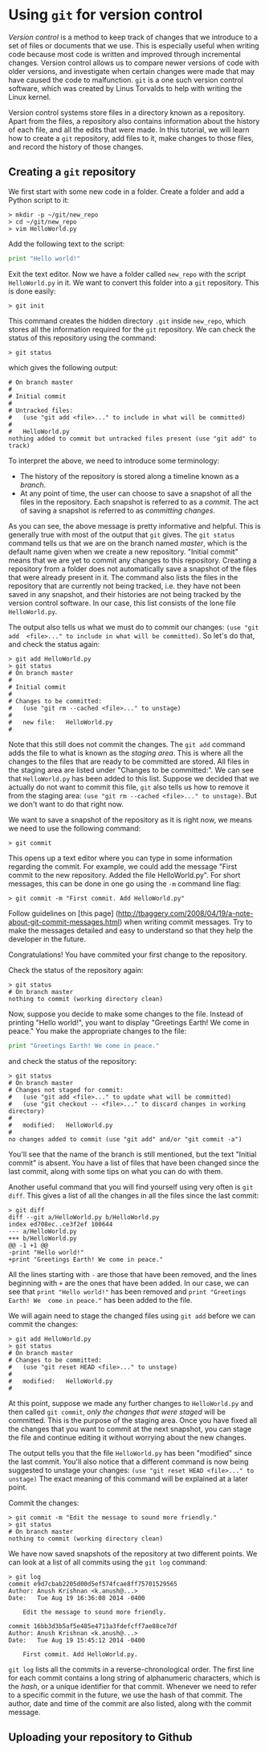 Using `git` for version control
===============================

*Version control* is a method to keep track of changes that we introduce to a 
set of files or documents that we use. This is especially useful when writing 
code because most code is written and improved through incremental changes. 
Version control allows us to compare newer versions of code with older 
versions, and investigate when certain changes were made that may have caused 
the code to malfunction. `git` is a one such version control software, which 
was created by Linus Torvalds to help with writing the Linux kernel.

Version control systems store files in a directory known as a repository. Apart 
from the files, a repository also contains information about the history of 
each file, and all the edits that were made. In this tutorial, we will learn 
how to create a `git` repository, add files to it, make changes to those files, 
and record the history of those changes.

Creating a `git` repository
---------------------------

We first start with some new code in a folder. Create a folder and add a Python 
script to it:

```shell
> mkdir -p ~/git/new_repo
> cd ~/git/new_repo
> vim HelloWorld.py
```

Add the following text to the script:

```python
print "Hello world!"
```

Exit the text editor. Now we have a folder called `new_repo` with the script 
`HelloWorld.py` in it. We want to convert this folder into a `git` repository. 
This is done easily:

```shell
> git init
```

This command creates the hidden directory `.git` inside `new_repo`, which 
stores all the information required for the `git` repository. We can check the 
status of this repository using the command:

```shell
> git status
```

which gives the following output:

    # On branch master
    #
    # Initial commit
    #
    # Untracked files:
    #   (use "git add <file>..." to include in what will be committed)
    #
    #	HelloWorld.py
    nothing added to commit but untracked files present (use "git add" to track)

To interpret the above, we need to introduce some terminology:

* The history of the repository is stored along a timeline known as a *branch*.
* At any point of time, the user can choose to save a snapshot of all the files 
in the repository. Each snapshot is referred to as a *commit*. The act of 
saving a snapshot is referred to as *committing changes*.

As you can see, the above message is pretty informative and helpful. This is 
generally true with most of the output that `git` gives. The `git status` 
command tells us that we are on the branch named *master*, which is the default 
name given when we create a new repository. "Initial commit" means that we are 
yet to commit any changes to this repository. Creating a repository from a 
folder does not automatically save a snapshot of the files that were already 
present in it. The command also lists the files in the repository that are 
currently not being tracked, i.e. they have not been saved in any snapshot, and 
their histories are not being tracked by the version control software. In our 
case, this list consists of the lone file `HelloWorld.py`.

The output also tells us what we must do to commit our changes: `(use "git add 
<file>..." to include in what will be committed)`. So let's do that, and check
the status again:

```shell
> git add HelloWorld.py
> git status
# On branch master
#
# Initial commit
#
# Changes to be committed:
#   (use "git rm --cached <file>..." to unstage)
#
#   new file:   HelloWorld.py
#
```

Note that this still does not commit the changes. The `git add` command adds 
the file to what is known as the *staging area*. This is where all the changes 
to the files that are ready to be committed are stored. All files in the staging 
area are listed under "Changes to be committed:". We can see that 
`HelloWorld.py` has been added to this list. Suppose we decided that we 
actually do not want to commit this file, `git` also tells us how to remove it
from the staging area: `(use "git rm --cached <file>..." to unstage)`. But we 
don't want to do that right now.

We want to save a snapshot of the repository as it is right now, we means we 
need to use the following command:

```shell
> git commit
```

This opens up a text editor where you can type in some information regarding 
the commit. For example, we could add the message "First commit to the new 
repository. Added the file HelloWorld.py". For short messages, this can be done 
in one go using the `-m` command line flag:

```shell
> git commit -m "First commit. Add HelloWorld.py"
```

Follow guidelines on [this page]
(http://tbaggery.com/2008/04/19/a-note-about-git-commit-messages.html) 
when writing commit messages. Try to make the messages detailed and easy to 
understand so that they help the developer in the future.

Congratulations! You have commited your first change to the repository. 

Check the status of the repository again:

```shell
> git status
# On branch master
nothing to commit (working directory clean)
```

Now, suppose you decide to make some changes to the file. Instead of printing 
"Hello world!", you want to display "Greetings Earth! We come in peace." You 
make the appropriate changes to the file:

```python
print "Greetings Earth! We come in peace."
```

and check the status of the repository:

```shell
> git status
# On branch master
# Changes not staged for commit:
#   (use "git add <file>..." to update what will be committed)
#   (use "git checkout -- <file>..." to discard changes in working directory)
#
#	modified:   HelloWorld.py
#
no changes added to commit (use "git add" and/or "git commit -a")
```

You'll see that the name of the branch is still mentioned, but the text 
"Initial commit" is absent. You have a list of files that have been changed 
since the last commit, along with some tips on what you can do with them.

Another useful command that you will find yourself using very often is `git 
diff`. This gives a list of all the changes in all the files since the last 
commit:

```shell
> git diff
diff --git a/HelloWorld.py b/HelloWorld.py
index ed708ec..ce3f2ef 100644
--- a/HelloWorld.py
+++ b/HelloWorld.py
@@ -1 +1 @@
-print "Hello world!"
+print "Greetings Earth! We come in peace."
```

All the lines starting with `-` are those that have been removed, and the lines 
beginning with `+` are the ones that have been added. In our case, we can see 
that `print "Hello world!"` has been removed and `print "Greetings Earth! We 
come in peace."` has been added to the file.

We will again need to stage the changed files using `git add` before we can 
commit the changes:

```shell
> git add HelloWorld.py
> git status
# On branch master
# Changes to be committed:
#   (use "git reset HEAD <file>..." to unstage)
#
#	modified:   HelloWorld.py
#
```

At this point, suppose we made any further changes to `HelloWorld.py` and then 
called `git commit`, *only the changes that were staged* will be committed. 
This is the purpose of the staging area. Once you have fixed all the changes 
that you want to commit at the next snapshot, you can stage the file and 
continue editing it without worrying about the new changes.

The output tells you that the file `HelloWorld.py` has been "modified" since 
the last commit. You'll also notice that a different command is now being 
suggested to unstage your changes: `(use "git reset HEAD <file>..." to 
unstage)` The exact meaning of this command will be explained at a later point.

Commit the changes:

```shell
> git commit -m "Edit the message to sound more friendly."
> git status
# On branch master
nothing to commit (working directory clean)
```

We have now saved snapshots of the repository at two different points. We can 
look at a list of all commits using the `git log` command:

```shell
> git log
commit e9d7cbab2205d00d5ef574fcae8ff75701529565
Author: Anush Krishnan <k.anush@...>
Date:   Tue Aug 19 16:36:08 2014 -0400

    Edit the message to sound more friendly.

commit 16bb3d3b5af5e485e4713a3fdefcff7ae88ce7df
Author: Anush Krishnan <k.anush@...>
Date:   Tue Aug 19 15:45:12 2014 -0400

    First commit. Add HelloWorld.py.
```

`git log` lists all the commits in a reverse-chronological order. The first 
line for each commit contains a long string of alphanumeric characters, which 
is the *hash*, or a unique identifier for that commit. Whenever we need to 
refer to a specific commit in the future, we use the hash of that commit. The 
author, date and time of the commit are also listed, along with the commit 
message.

Uploading your repository to Github
-----------------------------------